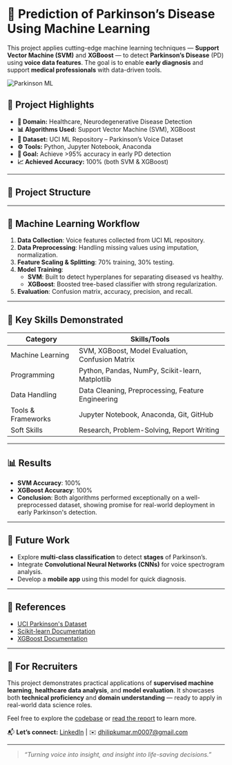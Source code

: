 # 🧠 Prediction of Parkinson’s Disease Using Machine Learning

This project applies cutting-edge machine learning techniques — **Support Vector Machine (SVM)** and **XGBoost** — to detect **Parkinson’s Disease** (PD) using **voice data features**. The goal is to enable **early diagnosis** and support **medical professionals** with data-driven tools.

![Parkinson ML](https://upload.wikimedia.org/wikipedia/commons/thumb/3/36/Neuron.svg/1024px-Neuron.svg.png)

## 🚀 Project Highlights

- **🔬 Domain:** Healthcare, Neurodegenerative Disease Detection
- **📊 Algorithms Used:** Support Vector Machine (SVM), XGBoost
- **📁 Dataset:** UCI ML Repository – Parkinson’s Voice Dataset
- **⚙️ Tools:** Python, Jupyter Notebook, Anaconda
- **🎯 Goal:** Achieve >95% accuracy in early PD detection
- **📈 Achieved Accuracy:** 100% (both SVM & XGBoost)

---

## 📂 Project Structure


---

## 🧠 Machine Learning Workflow

1. **Data Collection**: Voice features collected from UCI ML repository.
2. **Data Preprocessing**: Handling missing values using imputation, normalization.
3. **Feature Scaling & Splitting**: 70% training, 30% testing.
4. **Model Training**:
   - **SVM**: Built to detect hyperplanes for separating diseased vs healthy.
   - **XGBoost**: Boosted tree-based classifier with strong regularization.
5. **Evaluation**: Confusion matrix, accuracy, precision, and recall.

---

## 📌 Key Skills Demonstrated

| Category           | Skills/Tools                                         |
|--------------------|------------------------------------------------------|
| Machine Learning   | SVM, XGBoost, Model Evaluation, Confusion Matrix     |
| Programming        | Python, Pandas, NumPy, Scikit-learn, Matplotlib      |
| Data Handling      | Data Cleaning, Preprocessing, Feature Engineering    |
| Tools & Frameworks | Jupyter Notebook, Anaconda, Git, GitHub              |
| Soft Skills        | Research, Problem-Solving, Report Writing            |

---

## 📊 Results

- **SVM Accuracy**: 100%
- **XGBoost Accuracy**: 100%
- **Conclusion**: Both algorithms performed exceptionally on a well-preprocessed dataset, showing promise for real-world deployment in early Parkinson's detection.

---

## 🔮 Future Work

- Explore **multi-class classification** to detect **stages** of Parkinson’s.
- Integrate **Convolutional Neural Networks (CNNs)** for voice spectrogram analysis.
- Develop a **mobile app** using this model for quick diagnosis.

---

## 📎 References

- [UCI Parkinson's Dataset](https://archive.ics.uci.edu/ml/datasets/parkinsons)
- [Scikit-learn Documentation](https://scikit-learn.org/)
- [XGBoost Documentation](https://xgboost.readthedocs.io/en/stable/)

---

## 💼 For Recruiters

This project demonstrates practical applications of **supervised machine learning**, **healthcare data analysis**, and **model evaluation**. It showcases both **technical proficiency** and **domain understanding** — ready to apply in real-world data science roles.

Feel free to explore the [codebase](./notebooks) or [read the report](./report/Final_Project_Report.pdf) to learn more.

📬 **Let’s connect:** [LinkedIn](https://www.linkedin.com/in/dhilipkumar20/) | ✉️ dhilipkumar.m0007@gmail.com

---

> _“Turning voice into insight, and insight into life-saving decisions.”_


